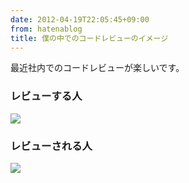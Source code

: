 ```yaml
---
date: 2012-04-19T22:05:45+09:00
from: hatenablog
title: 僕の中でのコードレビューのイメージ
---
```

最近社内でのコードレビューが楽しいです。

### レビューする人

![](http://28.media.tumblr.com/tumblr_m2jiep98YE1rtgv4po1_500.gif)

### レビューされる人

![](http://26.media.tumblr.com/tumblr_m2jlbi2YP71rqm98co1_500.gif)

